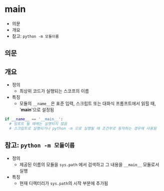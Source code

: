 # __main__

- 의문
- 개요
- 참고: `python -m 모듈이름`

## 의문

## 개요

- 정의
  - 최상위 코드가 실행되는 스코프의 이름
- 특징
  - 모듈의 `__name__`은 표준 입력, 스크립트 또는 대화식 프롬프트에서 읽힐 때, '__main__'으로 설정됨

```py
if __name__ == '__main__':
  # 임포트 될 때에는 실행되지 않음
  # 스크립트로 실행되거나 python -m 으로 실행될 때 조건부로 동작하는 경우에 사용됨
```

## 참고: `python -m 모듈이름`

- 정의
  - 제공된 이름의 모듈을 `sys.path` 에서 검색하고 그 내용을 `__main__` 모듈로서 실행
- 특징
  - 현재 디렉터리가 `sys.path`의 시작 부분에 추가됨
